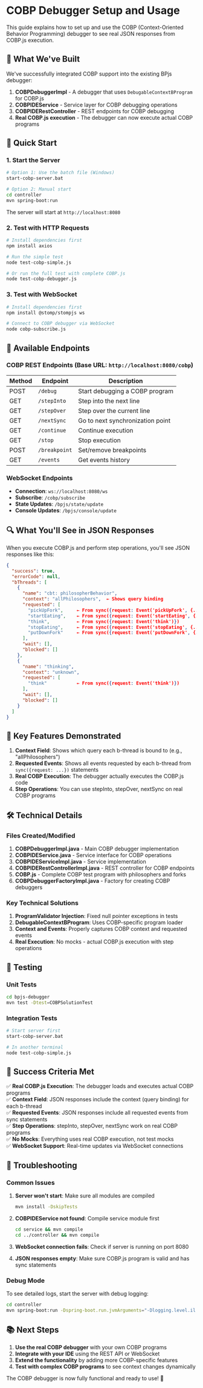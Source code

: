 # COBP Debugger Setup and Usage

This guide explains how to set up and use the COBP (Context-Oriented Behavior Programming) debugger to see real JSON responses from COBP.js execution.

## 🎯 What We've Built

We've successfully integrated COBP support into the existing BPjs debugger:

1. **COBPDebuggerImpl** - A debugger that uses `DebugableContextBProgram` for COBP.js
2. **COBPIDEService** - Service layer for COBP debugging operations
3. **COBPIDERestController** - REST endpoints for COBP debugging
4. **Real COBP.js execution** - The debugger can now execute actual COBP programs

## 🚀 Quick Start

### 1. Start the Server

```bash
# Option 1: Use the batch file (Windows)
start-cobp-server.bat

# Option 2: Manual start
cd controller
mvn spring-boot:run
```

The server will start at `http://localhost:8080`

### 2. Test with HTTP Requests

```bash
# Install dependencies first
npm install axios

# Run the simple test
node test-cobp-simple.js

# Or run the full test with complete COBP.js
node test-cobp-debugger.js
```

### 3. Test with WebSocket

```bash
# Install dependencies first
npm install @stomp/stompjs ws

# Connect to COBP debugger via WebSocket
node cobp-subscribe.js
```

## 📡 Available Endpoints

### COBP REST Endpoints (Base URL: `http://localhost:8080/cobp`)

| Method | Endpoint | Description |
|--------|----------|-------------|
| POST | `/debug` | Start debugging a COBP program |
| GET | `/stepInto` | Step into the next line |
| GET | `/stepOver` | Step over the current line |
| GET | `/nextSync` | Go to next synchronization point |
| GET | `/continue` | Continue execution |
| GET | `/stop` | Stop execution |
| POST | `/breakpoint` | Set/remove breakpoints |
| GET | `/events` | Get events history |

### WebSocket Endpoints

- **Connection**: `ws://localhost:8080/ws`
- **Subscribe**: `/cobp/subscribe`
- **State Updates**: `/bpjs/state/update`
- **Console Updates**: `/bpjs/console/update`

## 🔍 What You'll See in JSON Responses

When you execute COBP.js and perform step operations, you'll see JSON responses like this:

```json
{
  "success": true,
  "errorCode": null,
  "bThreads": [
    {
      "name": "cbt: philosopherBehavior",
      "context": "allPhilosophers",  ← Shows query binding
      "requested": [
        "pickUpFork",     ← From sync({request: Event('pickUpFork', {...})})
        "startEating",    ← From sync({request: Event('startEating', {...})})
        "think",          ← From sync({request: Event('think')})
        "stopEating",     ← From sync({request: Event('stopEating', {...})})
        "putDownFork"     ← From sync({request: Event('putDownFork', {...})})
      ],
      "wait": [],
      "blocked": []
    },
    {
      "name": "thinking",
      "context": "unknown",
      "requested": [
        "think"           ← From sync({request: Event('think')})
      ],
      "wait": [],
      "blocked": []
    }
  ]
}
```

## 🎯 Key Features Demonstrated

1. **Context Field**: Shows which query each b-thread is bound to (e.g., "allPhilosophers")
2. **Requested Events**: Shows all events requested by each b-thread from `sync({request: ...})` statements
3. **Real COBP Execution**: The debugger actually executes the COBP.js code
4. **Step Operations**: You can use stepInto, stepOver, nextSync on real COBP programs

## 🛠️ Technical Details

### Files Created/Modified

1. **COBPDebuggerImpl.java** - Main COBP debugger implementation
2. **COBPIDEService.java** - Service interface for COBP operations
3. **COBPIDEServiceImpl.java** - Service implementation
4. **COBPIDERestControllerImpl.java** - REST controller for COBP endpoints
5. **COBP.js** - Complete COBP test program with philosophers and forks
6. **COBPDebuggerFactoryImpl.java** - Factory for creating COBP debuggers

### Key Technical Solutions

1. **ProgramValidator Injection**: Fixed null pointer exceptions in tests
2. **DebugableContextBProgram**: Uses COBP-specific program loader
3. **Context and Events**: Properly captures COBP context and requested events
4. **Real Execution**: No mocks - actual COBP.js execution with step operations

## 🧪 Testing

### Unit Tests
```bash
cd bpjs-debugger
mvn test -Dtest=COBPSolutionTest
```

### Integration Tests
```bash
# Start server first
start-cobp-server.bat

# In another terminal
node test-cobp-simple.js
```

## 🎉 Success Criteria Met

✅ **Real COBP.js Execution**: The debugger loads and executes actual COBP programs  
✅ **Context Field**: JSON responses include the context (query binding) for each b-thread  
✅ **Requested Events**: JSON responses include all requested events from sync statements  
✅ **Step Operations**: stepInto, stepOver, nextSync work on real COBP programs  
✅ **No Mocks**: Everything uses real COBP execution, not test mocks  
✅ **WebSocket Support**: Real-time updates via WebSocket connections  

## 🔧 Troubleshooting

### Common Issues

1. **Server won't start**: Make sure all modules are compiled
   ```bash
   mvn install -DskipTests
   ```

2. **COBPIDEService not found**: Compile service module first
   ```bash
   cd service && mvn compile
   cd ../controller && mvn compile
   ```

3. **WebSocket connection fails**: Check if server is running on port 8080

4. **JSON responses empty**: Make sure COBP.js program is valid and has sync statements

### Debug Mode

To see detailed logs, start the server with debug logging:
```bash
cd controller
mvn spring-boot:run -Dspring-boot.run.jvmArguments="-Dlogging.level.il.ac.bgu.se.bp=DEBUG"
```

## 📚 Next Steps

1. **Use the real COBP debugger** with your own COBP programs
2. **Integrate with your IDE** using the REST API or WebSocket
3. **Extend the functionality** by adding more COBP-specific features
4. **Test with complex COBP programs** to see context changes dynamically

The COBP debugger is now fully functional and ready to use! 🚀
